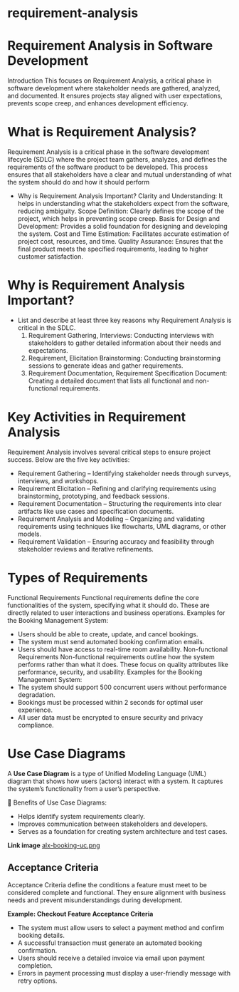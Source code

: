 # requirement-analysis

# Requirement Analysis in Software Development
Introduction
This focuses on Requirement Analysis, a critical phase in software development where stakeholder needs are gathered, analyzed, and documented. It ensures projects stay aligned with user expectations, prevents scope creep, and enhances development efficiency.

# What is Requirement Analysis?
  Requirement Analysis is a critical phase in the software development lifecycle (SDLC) where the project team gathers, analyzes, and defines the requirements of the software product to be developed. This process 
  ensures that all stakeholders have a clear and mutual understanding of what the system should do and how it should perform
 - Why is Requirement Analysis Important?
  Clarity and Understanding: It helps in understanding what the stakeholders expect from the software, reducing ambiguity.
  Scope Definition: Clearly defines the scope of the project, which helps in preventing scope creep.
  Basis for Design and Development: Provides a solid foundation for designing and developing the system.
  Cost and Time Estimation: Facilitates accurate estimation of project cost, resources, and time.
  Quality Assurance: Ensures that the final product meets the specified requirements, leading to higher customer satisfaction.

# Why is Requirement Analysis Important?
- List and describe at least three key reasons why Requirement Analysis is critical in the SDLC.
  1. Requirement Gathering, Interviews: Conducting interviews with stakeholders to gather detailed information about their needs and expectations.
  2. Requirement, Elicitation Brainstorming: Conducting brainstorming sessions to generate ideas and gather requirements.
  3. Requirement Documentation, Requirement Specification Document: Creating a detailed document that lists all functional and non-functional requirements.

# Key Activities in Requirement Analysis
Requirement Analysis involves several critical steps to ensure project success. Below are the five key activities:
- Requirement Gathering – Identifying stakeholder needs through surveys, interviews, and workshops.
- Requirement Elicitation – Refining and clarifying requirements using brainstorming, prototyping, and feedback sessions.
- Requirement Documentation – Structuring the requirements into clear artifacts like use cases and specification documents.
- Requirement Analysis and Modeling – Organizing and validating requirements using techniques like flowcharts, UML diagrams, or other models.
- Requirement Validation – Ensuring accuracy and feasibility through stakeholder reviews and iterative refinements.

# Types of Requirements
Functional Requirements
Functional requirements define the core functionalities of the system, specifying what it should do. These are directly related to user interactions and business operations.
Examples for the Booking Management System:
- Users should be able to create, update, and cancel bookings.
- The system must send automated booking confirmation emails.
- Users should have access to real-time room availability.
Non-functional Requirements
Non-functional requirements outline how the system performs rather than what it does. These focus on quality attributes like performance, security, and usability.
Examples for the Booking Management System:
- The system should support 500 concurrent users without performance degradation.
- Bookings must be processed within 2 seconds for optimal user experience.
- All user data must be encrypted to ensure security and privacy compliance.

# Use Case Diagrams 
A **Use Case Diagram** is a type of Unified Modeling Language (UML) diagram that shows how users (actors) interact with a system. It captures the system’s functionality from a user’s perspective.

🔹 Benefits of Use Case Diagrams:
- Helps identify system requirements clearly.
- Improves communication between stakeholders and developers.
- Serves as a foundation for creating system architecture and test cases.

**Link image**
[alx-booking-uc.png](https://raw.githubusercontent.com/Ishmael9602/requirement-analysis/main/alx-booking-uc.png)




## Acceptance Criteria  

Acceptance Criteria define the conditions a feature must meet to be considered complete and functional. They ensure alignment with business needs and prevent misunderstandings during development.  


**Example: Checkout Feature Acceptance Criteria**  

- The system must allow users to select a payment method and confirm booking details.  
- A successful transaction must generate an automated booking confirmation.  
- Users should receive a detailed invoice via email upon payment completion.  
- Errors in payment processing must display a user-friendly message with retry options.  

